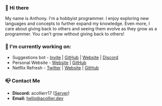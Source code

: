 ### 👋 Hi there
My name is Anthony. I'm a hobbyist programmer. I enjoy exploring new languages and concepts to further expand my knowledge. Even more, I care about giving back to others and seeing them evolve as they grow as a programmer. You can't grow without giving back to others!

### 🔭 I'm currently working on:  
- Suggestions bot - [Invite](https://suggestions.bot/invite) | [GitHub](https://github.com/suggestionsbot/suggestions-bot) | [Website](https://suggestions.gg) | [Discord](https://discord.gg/suggestions)
- Personal Website - [Website](https://acollier.dev) | [GitHub](https://github.com/acollierr17/acollier.dev)
- Netflix Refresh - [Twitter](https://twitter.com/NetflixRefresh) | [Website](https://netflix-refresh.acollier.dev) | [GitHub](https://github.com/acollierr17/netflix-refresh)

### 📪 Contact Me
- **Discord:** acollierr17 ([Server](https://discord.gg/9dJjWkupDC))
- **Email:** [hello@acollier.dev](mailto:hello@acollier.dev)
